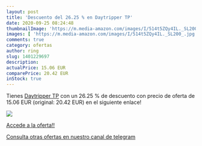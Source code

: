 ```yaml
---
layout: post
title: 'Descuento del 26.25 % en Daytripper TP'
date: 2020-09-25 08:24:48
thumbnailImage: 'https://m.media-amazon.com/images/I/514t5ZQy4IL._SL200_.jpg'
images: [ 'https://m.media-amazon.com/images/I/514t5ZQy4IL._SL200_.jpg' ]
comments: true
category: ofertas
author: ring
slug: 1401229697
description:
actualPrice: 15.06 EUR
comparePrice: 20.42 EUR
inStock: true
---
```


Tienes [Daytripper TP](https://www.amazon.com/dp/1401229697/?tag=redken08-20) con un 26.25 % de descuento con precio de oferta de 15.06 EUR (original: 20.42 EUR) en el siguiente enlace!

[![](https://m.media-amazon.com/images/I/514t5ZQy4IL._SL200_.jpg)](https://www.amazon.com/dp/1401229697/?tag=redken08-20)

[Accede a la oferta!!](https://www.amazon.com/dp/1401229697/?tag=redken08-20)

[Consulta otras ofertas en nuestro canal de telegram](https://t.me/s/ofertas25)
